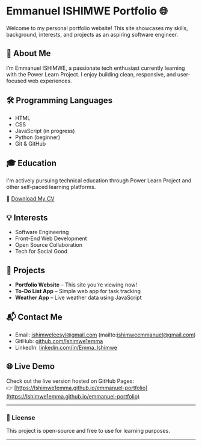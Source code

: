 # Emmanuel ISHIMWE Portfolio 🌐

Welcome to my personal portfolio website! This site showcases my skills, background, interests, and projects as an aspiring software engineer.

## 🚀 About Me

I’m Emmanuel ISHIMWE, a passionate tech enthusiast currently learning with the Power Learn Project. I enjoy building clean, responsive, and user-focused web experiences.

## 🛠️ Programming Languages

- HTML
- CSS
- JavaScript (in progress)
- Python (beginner)
- Git & GitHub

## 🎓 Education

I'm actively pursuing technical education through Power Learn Project and other self-paced learning platforms.

📄 [Download My CV](CV_Emmanuel.pdf)

## 💡 Interests

- Software Engineering
- Front-End Web Development
- Open Source Collaboration
- Tech for Social Good

## 📁 Projects

- **Portfolio Website** – This site you're viewing now!
- **To-Do List App** – Simple web app for task tracking
- **Weather App** – Live weather data using JavaScript

## 📬 Contact Me

- Email: ishimweleesyl@gmail.com (mailto:ishimweemmanuel@gmail.com)
- GitHub: [github.com/Ishimwe1emma](https://github.com/Ishimwe1emma)
- LinkedIn: [linkedin.com/in/Emma_Ishimwe](https://linkedin.com/in/Emma_Ishimwe)

## 🌐 Live Demo

Check out the live version hosted on GitHub Pages:  
👉 [https://Ishimwe1emma.github.io/emmanuel-portfolio](https://Ishimwe1emma.github.io/emmanuel-portfolio)

---

### 🧾 License

This project is open-source and free to use for learning purposes.

---
